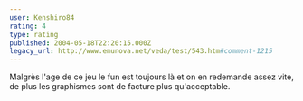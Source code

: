 ```yaml
---
user: Kenshiro84
rating: 4
type: rating
published: 2004-05-18T22:20:15.000Z
legacy_url: http://www.emunova.net/veda/test/543.htm#comment-1215
---
```

Malgrès l'age de ce jeu le fun est toujours là et on en redemande assez vite, de plus les graphismes sont de facture plus qu'acceptable.